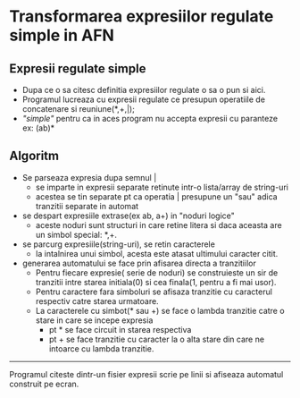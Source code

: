 # Transformarea expresiilor regulate simple in AFN 
## Expresii regulate simple
* Dupa ce o sa citesc definitia expresiilor regulate o sa o pun si aici.
* Programul lucreaza cu expresii regulate ce presupun operatiile de concatenare si reuniune(*,+,|);
* _"simple"_ pentru ca in aces program nu accepta expresii cu paranteze
ex: (ab)*
## Algoritm
* Se parseaza expresia dupa semnul |
  * se imparte in expresii separate retinute intr-o lista/array de string-uri
  * acestea se tin separate pt ca operatia | presupune un "sau" adica tranzitii separate in automat
* se despart expresiile extrase(ex ab, a+) in "noduri logice"
  * aceste noduri sunt structuri in care retine litera si daca aceasta are un simbol special: *,+.
* se parcurg expresiile(string-uri), se retin caracterele
  * la intalnirea unui simbol, acesta este atasat ultimului caracter citit.
* generarea automatului se face prin afisarea directa a tranzitiilor
  * Pentru fiecare expresie( serie de noduri) se construieste un sir de tranzitii intre starea initiala(0) si cea finala(1, pentru a fi mai usor).
  * Pentru caractere fara simboluri se afisaza tranzitie cu caracterul respectiv catre starea urmatoare.
  * La caracterele cu simbot(* sau +) se face o lambda tranzitie catre o stare in care se incepe expresia
    * pt * se face circuit in starea respectiva
    * pt + se face tranzitie cu caracter la o alta stare din care ne intoarce cu lambda tranzitie.
___
Programul citeste dintr-un fisier expresii scrie pe linii si afiseaza automatul construit pe ecran.

